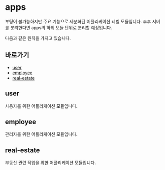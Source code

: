 # apps
부팅이 불가능하지만 주요 기능으로 세분화된 어플리케이션 레벨 모듈입니다. 추후 서버를 분리한다면 apps의 하위 모듈 단위로 분리할 예정입니다.

다음과 같은 원칙을 가지고 있습니다.

## 바로가기
- [user](#user)
- [employee](#employee)
- [real-estate](#real-estate)

## user
사용자를 위한 어플리케이션 모듈입니다.

## employee
관리자를 위한 어플리케이션 모듈입니다.

## real-estate
부동산 관련 작업을 위한 어플리케이션 모듈입니다.